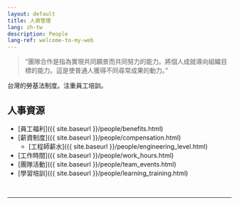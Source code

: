```yaml
---
layout: default
title: 人資管理
lang: zh-tw
description: People
lang-ref: welcome-to-my-web
---
```




> “團隊合作是指為實現共同願景而共同努力的能力。將個人成就導向組織目標的能力。這是使普通人獲得不同尋常成果的動力。”

台灣的勞基法制度。注重員工培訓。

## 人事資源

* [員工福利]({{ site.baseurl }}/people/benefits.html)
* [薪資制度]({{ site.baseurl }}/people/compensation.html)
	* [工程師薪水]({{ site.baseurl }}/people/engineering_level.html)
* [工作時間]({{ site.baseurl }}/people/work_hours.html)
* [團隊活動]({{ site.baseurl }}/people/team_events.html)
* [學習培訓]({{ site.baseurl }}/people/learning_training.html)

<br>

---

<br>

